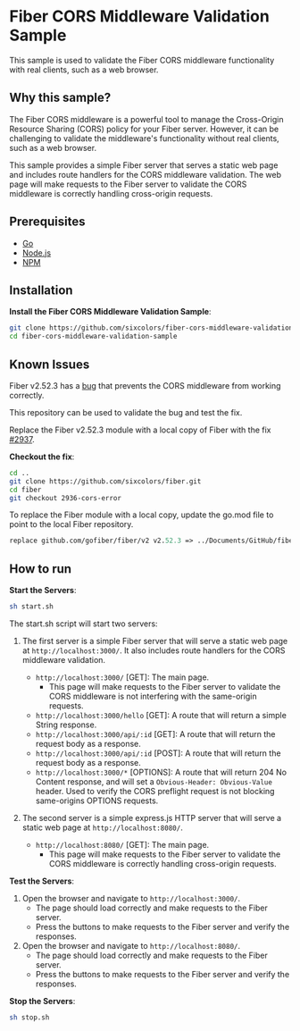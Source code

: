 # Fiber CORS Middleware Validation Sample

This sample is used to validate the Fiber CORS middleware functionality with real clients, such as a web browser.

## Why this sample?

The Fiber CORS middleware is a powerful tool to manage the Cross-Origin Resource Sharing (CORS) policy for your Fiber server. However, it can be challenging to validate the middleware's functionality without real clients, such as a web browser.

This sample provides a simple Fiber server that serves a static web page and includes route handlers for the CORS middleware validation. The web page will make requests to the Fiber server to validate the CORS middleware is correctly handling cross-origin requests.

## Prerequisites

- [Go](https://golang.org/dl/)
- [Node.js](https://nodejs.org/en/download/)
- [NPM](https://www.npmjs.com/get-npm)

## Installation

**Install the Fiber CORS Middleware Validation Sample**:

```bash
git clone https://github.com/sixcolors/fiber-cors-middleware-validation-sample.git
cd fiber-cors-middleware-validation-sample
```

## Known Issues

Fiber v2.52.3 has a [bug](https://github.com/gofiber/fiber/issues/2936) that prevents the CORS middleware from working correctly.

This repository can be used to validate the bug and test the fix.

Replace the Fiber v2.52.3 module with a local copy of Fiber with the fix [#2937](https://github.com/gofiber/fiber/pull/2937).

**Checkout the fix**:

```bash
cd ..
git clone https://github.com/sixcolors/fiber.git
cd fiber
git checkout 2936-cors-error
```

To replace the Fiber module with a local copy, update the go.mod file to point to the local Fiber repository.

```go.mod
replace github.com/gofiber/fiber/v2 v2.52.3 => ../Documents/GitHub/fiber
```

## How to run

**Start the Servers**:

```bash
sh start.sh
```

The start.sh script will start two servers:

1. The first server is a simple Fiber server that will serve a static web page at `http://localhost:3000/`. It also includes route handlers for the CORS middleware validation.
    - `http://localhost:3000/` [GET]: The main page.
        - This page will make requests to the Fiber server to validate the CORS middleware is not interfering with the same-origin requests.
    - `http://localhost:3000/hello` [GET]: A route that will return a simple String response.
    - `http://localhost:3000/api/:id` [GET]: A route that will return the request body as a response.
    - `http://localhost:3000/api/:id` [POST]: A route that will return the request body as a response.
    - `http://localhost:3000/*` [OPTIONS]: A route that will return 204 No Content response, and will set a `Obvious-Header: Obvious-Value` header. Used to verify the CORS preflight request is not blocking same-origins OPTIONS requests.

2. The second server is a simple express.js HTTP server that will serve a static web page at `http://localhost:8080/`.
    - `http://localhost:8080/` [GET]: The main page.
        - This page will make requests to the Fiber server to validate the CORS middleware is correctly handling cross-origin requests.

**Test the Servers**:

1. Open the browser and navigate to `http://localhost:3000/`.
    - The page should load correctly and make requests to the Fiber server.
    - Press the buttons to make requests to the Fiber server and verify the responses.
2. Open the browser and navigate to `http://localhost:8080/`.
    - The page should load correctly and make requests to the Fiber server.
    - Press the buttons to make requests to the Fiber server and verify the responses.

**Stop the Servers**:
    
```bash
sh stop.sh
```